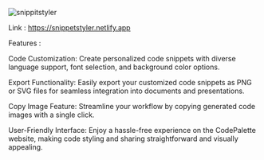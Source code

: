 ![snippitstyler](https://github.com/crwaskar/ray.so/assets/104088193/67b6fd2d-522a-420a-948d-684e638cf564)

Link :  https://snippetstyler.netlify.app

Features : 

Code Customization: Create personalized code snippets with diverse language support, font selection, and background color options.

Export Functionality: Easily export your customized code snippets as PNG or SVG files for seamless integration into documents and presentations.

Copy Image Feature: Streamline your workflow by copying generated code images with a single click.

User-Friendly Interface: Enjoy a hassle-free experience on the CodePalette website, making code styling and sharing straightforward and visually appealing.


